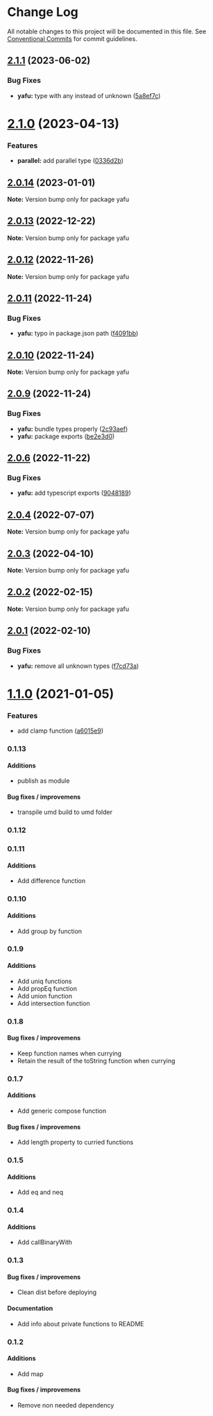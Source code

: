 # Change Log

All notable changes to this project will be documented in this file.
See [Conventional Commits](https://conventionalcommits.org) for commit guidelines.

## [2.1.1](https://github.com/TheLudd/yafu/compare/yafu@2.1.0...yafu@2.1.1) (2023-06-02)

### Bug Fixes

- **yafu:** type with any instead of unknown ([5a8ef7c](https://github.com/TheLudd/yafu/commit/5a8ef7cd08ba2a8706c41f91e77ca60c935b5369))

# [2.1.0](https://github.com/TheLudd/yafu/compare/yafu@2.0.14...yafu@2.1.0) (2023-04-13)

### Features

- **parallel:** add parallel type ([0336d2b](https://github.com/TheLudd/yafu/commit/0336d2b6ad60a6c2948d88b8efdf412da3d3ee0f))

## [2.0.14](https://github.com/TheLudd/yafu/compare/yafu@2.0.13...yafu@2.0.14) (2023-01-01)

**Note:** Version bump only for package yafu

## [2.0.13](https://github.com/TheLudd/yafu/compare/yafu@2.0.12...yafu@2.0.13) (2022-12-22)

**Note:** Version bump only for package yafu

## [2.0.12](https://github.com/TheLudd/yafu/compare/yafu@2.0.11...yafu@2.0.12) (2022-11-26)

**Note:** Version bump only for package yafu

## [2.0.11](https://github.com/TheLudd/yafu/compare/yafu@2.0.10...yafu@2.0.11) (2022-11-24)

### Bug Fixes

- **yafu:** typo in package.json path ([f4091bb](https://github.com/TheLudd/yafu/commit/f4091bb618b64d3eaa02f017c3e8500f8cc61034))

## [2.0.10](https://github.com/TheLudd/yafu/compare/yafu@2.0.9...yafu@2.0.10) (2022-11-24)

**Note:** Version bump only for package yafu

## [2.0.9](https://github.com/TheLudd/yafu/compare/yafu@2.0.6...yafu@2.0.9) (2022-11-24)

### Bug Fixes

- **yafu:** bundle types properly ([2c93aef](https://github.com/TheLudd/yafu/commit/2c93aefd808bcffb456b9b5b9c8b345af99cad9a))
- **yafu:** package exports ([be2e3d0](https://github.com/TheLudd/yafu/commit/be2e3d079563d74d33a96ad70448324506dd715c))

## [2.0.6](https://github.com/TheLudd/yafu/compare/yafu@2.0.4...yafu@2.0.6) (2022-11-22)

### Bug Fixes

- **yafu:** add typescript exports ([9048189](https://github.com/TheLudd/yafu/commit/9048189f78a680eda727ae83cb3d55f34a7e2d55))

## [2.0.4](https://github.com/TheLudd/yafu/compare/yafu@2.0.3...yafu@2.0.4) (2022-07-07)

**Note:** Version bump only for package yafu

## [2.0.3](https://github.com/TheLudd/yafu/compare/yafu@2.0.2...yafu@2.0.3) (2022-04-10)

**Note:** Version bump only for package yafu

## [2.0.2](https://github.com/TheLudd/yafu/compare/yafu@2.0.1...yafu@2.0.2) (2022-02-15)

**Note:** Version bump only for package yafu

## [2.0.1](https://github.com/TheLudd/yafu/compare/yafu@2.0.0...yafu@2.0.1) (2022-02-10)

### Bug Fixes

- **yafu:** remove all unknown types ([f7cd73a](https://github.com/TheLudd/yafu/commit/f7cd73af879e6986f636dd77b9b02ff801c41253))

# [1.1.0](https://github.com/TheLudd/yafu/compare/yafu@1.0.4...yafu@1.1.0) (2021-01-05)

### Features

- add clamp function ([a6015e9](https://github.com/TheLudd/yafu/commit/a6015e9974b384eda20c17c2afd85d7da89ac588))

### 0.1.13

#### Additions

- publish as module

#### Bug fixes / improvemens

- transpile umd build to umd folder

### 0.1.12

### 0.1.11

#### Additions

- Add difference function

### 0.1.10

#### Additions

- Add group by function

### 0.1.9

#### Additions

- Add uniq functions
- Add propEq function
- Add union function
- Add intersection function

### 0.1.8

#### Bug fixes / improvemens

- Keep function names when currying
- Retain the result of the toString function when currying

### 0.1.7

#### Additions

- Add generic compose function

#### Bug fixes / improvemens

- Add length property to curried functions

### 0.1.5

#### Additions

- Add eq and neq

### 0.1.4

#### Additions

- Add callBinaryWith

### 0.1.3

#### Bug fixes / improvemens

- Clean dist before deploying

#### Documentation

- Add info about private functions to README

### 0.1.2

#### Additions

- Add map

#### Bug fixes / improvemens

- Remove non needed dependency
